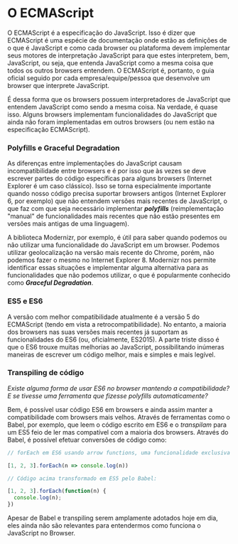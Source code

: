 # O ECMAScript

O ECMAScript é a especificação do JavaScript. Isso é dizer que ECMAScript é uma espécie de documentação onde estão as definições de o que é JavaScript e como cada browser ou plataforma devem implementar seus motores de interpretação JavaScript para que estes interpretem, bem, JavaScript, ou seja, que entenda JavaScript como a mesma coisa que todos os outros browsers entendem. O ECMAScript é, portanto, o guia oficial seguido por cada empresa/equipe/pessoa que desenvolve um browser que interprete JavaScript.

É dessa forma que os browsers possuem interpretadores de JavaScript que entendem JavaScript como sendo a mesma coisa. Na verdade, é quase isso. Alguns browsers implementam funcionalidades do JavaScript que ainda não foram implementadas em outros browsers \(ou nem estão na especificação ECMAScript\).

### Polyfills e Graceful Degradation

As diferenças entre implementações do JavaScript causam incompatibilidade entre browsers e é por isso que às vezes se deve escrever partes do código específicas para alguns browsers \(Internet Explorer é um caso clássico\). Isso se torna especialmente importante quando nosso código precisa suportar browsers antigos \(Internet Explorer 6, por exemplo\) que não entendem versões mais recentes de JavaScript, o que faz com que seja necessário implementar _**polyfills**_ \(reimplementação "manual" de funcionalidades mais recentes que não estão presentes em versões mais antigas de uma linguagem\).

A biblioteca Modernizr, por exemplo, é útil para saber quando podemos ou não utilizar uma funcionalidade do JavaScript em um browser. Podemos utilizar geolocalização na versão mais recente do Chrome, porém, não podemos fazer o mesmo no Internet Explorer 8. Modernizr nos permite identificar essas situações e implementar alguma alternativa para as funcionalidades que não podemos utilizar, o que é popularmente conhecido como _**Graceful Degradation**_.

### **ES5 e ES6**

A versão com melhor compatibilidade atualmente é a versão 5 do ECMAScript \(tendo em vista a retrocompatibilidade\). No entanto, a maioria dos browsers nas suas versões mais recentes já suportam as funcionalidades do ES6 \(ou, oficialmente, ES2015\). A parte triste disso é que o ES6 trouxe muitas melhorias ao JavaScript, possibilitando inúmeras maneiras de escrever um código melhor, mais e simples e mais legível.

### **Transpiling de código**

_Existe alguma forma de usar ES6 no browser mantendo a compatibilidade? E se tivesse uma ferramenta que fizesse polyfills automaticamente?_

Bem, é possível usar código ES6 em browsers e ainda assim manter a compatibilidade com browsers mais velhos. Através de ferramentas como o Babel, por exemplo, que leem o código escrito em ES6 e o _transpilam_ para um ES5 feio de ler mas compatível com a maioria dos browsers. Através do Babel, é possível efetuar conversões de código como:

```js
// forEach em ES6 usando arrow functions, uma funcionalidade exclusiva do ES6

[1, 2, 3].forEach(n => console.log(n))
```

```js
// Código acima transformado em ES5 pelo Babel:

[1, 2, 3].forEach(function(n) {
  console.log(n);
})
```

Apesar de Babel e transpiling serem amplamente adotados hoje em dia, eles ainda não são relevantes para entendermos como funciona o JavaScript no Browser.

